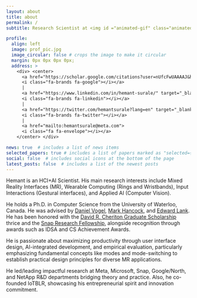 ```yaml
---
layout: about
title: about
permalink: /
subtitle: Research Scientist at <img id ="animated-gif" class="animated-gif" src="./assets/img/logo_meta_transparent.gif"> <a href="https://tech.facebook.com/reality-labs/"> Meta Reality Labs</a>

profile:
  align: left
  image: prof_pic.jpg
  image_circular: false # crops the image to make it circular 
  margin: 0px 0px 0px 0px;
  address: >
    <div> <center> 
      <a href="https://scholar.google.com/citations?user=nUfcFwUAAAAJ&hl=en&oi=ao" target="_blank" rel="noopener noreferrer">
      <i class="fa-brands fa-google"></i></a> 
      | 
      <a href="https://www.linkedin.com/in/hemant-surale/" target="_blank" rel="noopener noreferrer">
      <i class="fa-brands fa-linkedin"></i></a> 
      |
      <a href="https://twitter.com/hemantsurale?lang=en" target="_blank" rel="noopener noreferrer">
      <i class="fa-brands fa-twitter"></i></a>
      | 
      <a href="mailto:hemantsurale@meta.com">
      <i class="fa fa-envelope"></i></a> 
    </center> </div>

news: true  # includes a list of news items
selected_papers: true # includes a list of papers marked as "selected={true}"
social: false  # includes social icons at the bottom of the page
latest_posts: false  # includes a list of the newest posts
---
```


Hemant is an HCI+AI Scientist. His main research interests include Mixed Reality Interfaces (MR), Wearable Computing (Rings and Wristbands), Input Interactions (Gestural interfaces), and Applied AI (Computer Vision).

He holds a Ph.D. in Computer Science from the University of Waterloo, Canada. He was advised by [Daniel Vogel](https://scholar.google.com/citations?user=Yi5nK1EAAAAJ&hl=en), [Mark Hancock](https://scholar.google.com/citations?hl=en&user=PYvcN3cAAAAJ), and [Edward Lank](https://scholar.google.com/citations?user=e7P8IwgAAAAJ&hl=en&oi=ao). He has been honored with the [David R. Cheriton Graduate Scholarship](https://cs.uwaterloo.ca/current-graduate-students/funding-and-awards/david-r-cheriton-graduate-scholarship) thrice and the [Snap Research Fellowship](https://snapresearchfs.splashthat.com/), alongside recognition through awards such as IDSA and CS Achievement Awards.

He is passionate about maximizing productivity through user interface design, AI-integrated development, and empirical evaluation, particularly emphasizing fundamental concepts like modes and mode-switching to establish practical design principles for diverse MR applications.

He led/leading impactful research at Meta, Microsoft, Snap, Google/North, and NetApp R&D departments bridging theory and practice. Also, he co-founded IoTBLR, showcasing his entrepreneurial spirit and innovation commitment.